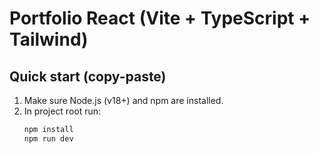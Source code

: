 # Portfolio React (Vite + TypeScript + Tailwind)

## Quick start (copy-paste)
1. Make sure Node.js (v18+) and npm are installed.
2. In project root run:
   ```bash
   npm install
   npm run dev
